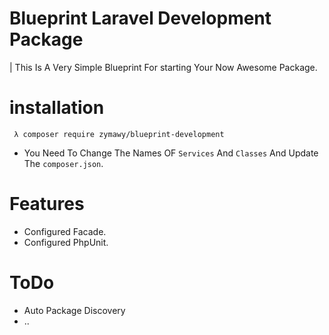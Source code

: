 # Blueprint Laravel Development Package
| This Is A Very Simple Blueprint For
starting Your Now Awesome Package.

# installation
```
 λ composer require zymawy/blueprint-development
```

- You Need To Change The Names
OF `Services` And `Classes`
And
Update The `composer.json`.

# Features
- Configured Facade.
- Configured PhpUnit.


# ToDo
- Auto Package Discovery
- ..


